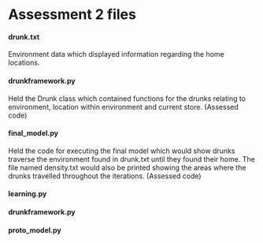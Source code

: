 <h1>Assessment 2 files</h1>
<h4>drunk.txt</h4>
<p>Environment data which displayed information regarding the home locations.
<h4>drunkframework.py</h4>
Held the Drunk class which contained functions for the drunks relating to environment, location within environment and current store. (Assessed code)
<h4>final_model.py</h4>
Held the code for executing the final model which would show drunks traverse the environment found in drunk.txt until they found their home. The file named density.txt would 
also be printed showing the areas where the drunks travelled throughout the iterations. (Assessed code)
<h4>learning.py</h4>

<h4>drunkframework.py</h4>

<h4>proto_model.py</h4>
